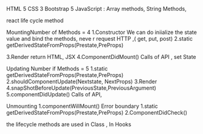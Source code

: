HTML 5
CSS 3
Bootstrap 5
JavaScript : Array methods, String Methods,



react life cycle method

MountingNumber of Methods = 4 
1.Constructor
    We can do iniialize the state value and bind the methods, neve r request HTTP ,( get, put, post)
2.static getDerivedStateFromProps(Prestate,PreProps)

3.Render 
        return HTML, JSX 
4.ComponentDidMount()
      Calls of API , set State

Updating
Number if Methods = 5
1.static getDerivedStateFromProps(Prestate,PreProps)
2.shouldComponentUpdate(Nextstate, NextProps) 
3.Render
4.snapShotBeforeUpdate(PreviousState,PreviousArgument)
5.componentDidUpdate() 
   Calls of  API,  

Unmounting 
1.componentWillMount()
Error boundary
1.static getDerivedStateFromProps(Prestate,PreProps)
2.ComponentDidCheck()



the lifecycle methods are used in Class , 
In Hooks 